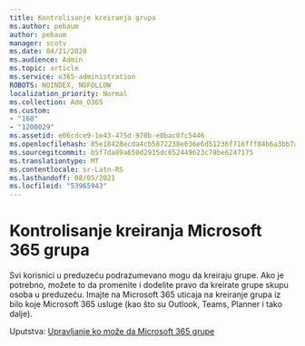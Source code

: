 ```yaml
---
title: Kontrolisanje kreiranja grupa
ms.author: pebaum
author: pebaum
manager: scotv
ms.date: 04/21/2020
ms.audience: Admin
ms.topic: article
ms.service: o365-administration
ROBOTS: NOINDEX, NOFOLLOW
localization_priority: Normal
ms.collection: Adm_O365
ms.custom:
- "168"
- "1200029"
ms.assetid: e06cdce9-1e43-475d-970b-e0bac0fc5446
ms.openlocfilehash: 85e18428ecda4cb5872238e636e6d51236f716fff84b6a3bb7a84e97eca3bdf8
ms.sourcegitcommit: b5f7da89a650d2915dc652449623c78be6247175
ms.translationtype: MT
ms.contentlocale: sr-Latn-RS
ms.lasthandoff: 08/05/2021
ms.locfileid: "53965943"
---
```

# <a name="control-creation-of-microsoft-365-groups"></a>Kontrolisanje kreiranja Microsoft 365 grupa

Svi korisnici u preduzeću podrazumevano mogu da kreiraju grupe. Ako je potrebno, možete to da promenite i dodelite pravo da kreirate grupe skupu osoba u preduzeću. Imajte na Microsoft 365 uticaja na kreiranje grupa iz bilo koje Microsoft 365 usluge (kao što su Outlook, Teams, Planner i tako dalje).
  
Uputstva: [Upravljanje ko može da Microsoft 365 grupe](https://docs.microsoft.com/microsoft-365/admin/create-groups/manage-creation-of-groups)
